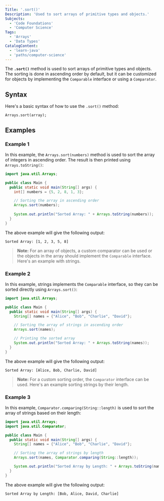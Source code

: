 ```yaml
---
Title: '.sort()'
Description: 'Used to sort arrays of primitive types and objects.'
Subjects:
  - 'Code Foundations'
  - 'Computer Science'
Tags:
  - 'Arrays'
  - 'Data Types'
CatalogContent:
  - 'learn-java'
  - 'paths/computer-science'
---
```


The **`.sort()`** method is used to sort arrays of primitive types and objects. The sorting is done in ascending order by default, but it can be customized for objects by implementing the `Comparable` interface or using a `Comparator`.

## Syntax

Here's a basic syntax of how to use the `.sort()` method:

```pseudo
Arrays.sort(array);
```

## Examples

### Example 1

In this example, the `Arrays.sort(numbers)` method is used to sort the array of integers in ascending order. The result is then printed using `Arrays.toString()`:

```java
import java.util.Arrays;

public class Main {
  public static void main(String[] args) {
    int[] numbers = {5, 2, 8, 1, 3};

    // Sorting the array in ascending order
    Arrays.sort(numbers);
    
    System.out.println("Sorted Array: " + Arrays.toString(numbers));
  }
}
```

The above example will give the following output:

```shell
Sorted Array: [1, 2, 3, 5, 8]
```

> **Note:** For an array of objects, a custom comparator can be used or the objects in the array should implement the `Comparable` interface. Here's an example with strings.

### Example 2

In this example, strings implements the `Comparable` interface, so they can be sorted directly using `Arrays.sort()`:

```java
import java.util.Arrays;

public class Main {
  public static void main(String[] args) {
    String[] names = {"Alice", "Bob", "Charlie", "David"};

    // Sorting the array of strings in ascending order
    Arrays.sort(names);

    // Printing the sorted array
    System.out.println("Sorted Array: " + Arrays.toString(names));
  }
}
```

The above example will give the following output:

```shell
Sorted Array: [Alice, Bob, Charlie, David]
```

> **Note:** For a custom sorting order, the `Comparator` interface can be used. Here's an example sorting strings by their length.

### Example 3

In this example, `Comparator.comparing(String::length)` is used to sort the array of strings based on their length:

```java
import java.util.Arrays;
import java.util.Comparator;

public class Main {
  public static void main(String[] args) {
    String[] names = {"Alice", "Bob", "Charlie", "David"};

    // Sorting the array of strings by length
    Arrays.sort(names, Comparator.comparing(String::length));

    System.out.println("Sorted Array by Length: " + Arrays.toString(names));
  }
}
```

The above example will give the following output:

```shell
Sorted Array by Length: [Bob, Alice, David, Charlie]
```
